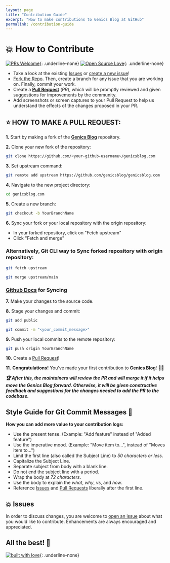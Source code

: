```yaml
---
layout: page
title: "Contribution Guide"
excerpt: "How to make contributions to Genics Blog at GitHub"
permalink: /contribution-guide
---
```


# 💥 How to Contribute

[![PRs Welcome](https://img.shields.io/badge/PRs-welcome-brightgreen.svg?style=flat-square)](https://github.com/genicsblog/genicsblog.com/pulls){: .underline-none}
[![Open Source Love](https://raw.githubusercontent.com/ellerbrock/open-source-badges/master/badges/open-source-v1/open-source.png)](https://github.com/genicsblog/genicsblog.com){: .underline-none}

- Take a look at the existing [Issues](https://github.com/genicsblog/genicsblog.com/issues) or [create a new issue](https://github.com/genicsblog/genicsblog.com/issues/new/choose)!
- [Fork the Repo](https://github.com/genicsblog/genicsblog.com/fork). Then, create a branch for any issue that you are working on. Finally, commit your work.
- Create a **[Pull Request](https://github.com/genicsblog/genicsblog.com/compare)** (_PR_), which will be promptly reviewed and given suggestions for improvements by the community.
- Add screenshots or screen captures to your Pull Request to help us understand the effects of the changes proposed in your PR.

## ⭐ HOW TO MAKE A PULL REQUEST:

**1.** Start by making a fork of the [**Genics Blog**](https://github.com/genicsblog/genicsblog.com) repository. 

**2.** Clone your new fork of the repository:

```bash
git clone https://github.com/<your-github-username>/genicsblog.com
```

**3.** Set upstream command:

```bash
git remote add upstream https://github.com/genicsblog/genicsblog.com
```

**4.** Navigate to the new project directory:

```bash
cd genicsblog.com
```

**5.** Create a new branch:

```bash
git checkout -b YourBranchName
```

**6.** Sync your fork or your local repository with the origin repository:

- In your forked repository, click on "Fetch upstream"
- Click "Fetch and merge"

### Alternatively, Git CLI way to Sync forked repository with origin repository:

```bash
git fetch upstream
```

```bash
git merge upstream/main
```

### [Github Docs](https://docs.github.com/en/github/collaborating-with-pull-requests/addressing-merge-conflicts/resolving-a-merge-conflict-on-github) for Syncing

**7.** Make your changes to the source code.

**8.** Stage your changes and commit:

```bash
git add public
```

```bash
git commit -m "<your_commit_message>"
```

**9.** Push your local commits to the remote repository:

```bash
git push origin YourBranchName
```

**10.** Create a [Pull Request](https://help.github.com/en/github/collaborating-with-issues-and-pull-requests/creating-a-pull-request)!

**11.** **Congratulations!** You've made your first contribution to [**Genics Blog**](https://github.com/genicsblog/genicsblog.com/graphs/contributors)! 🙌🏼

**_🏆 After this, the maintainers will review the PR and will merge it if it helps move the Genics Blog forward. Otherwise, it will be given constructive feedback and suggestions for the changes needed to add the PR to the codebase._**

## Style Guide for Git Commit Messages 📝

**How you can add more value to your contribution logs:**

- Use the present tense. (Example: "Add feature" instead of "Added feature")
- Use the imperative mood. (Example: "Move item to...", instead of "Moves item to...")
- Limit the first line (also called the Subject Line) to _50 characters or less_.
- Capitalize the Subject Line.
- Separate subject from body with a blank line.
- Do not end the subject line with a period.
- Wrap the body at _72 characters_.
- Use the body to explain the _what_, _why_, _vs_, and _how_.
- Reference [Issues](https://github.com/genicsblog/genicsblog.com/issues) and [Pull Requests](https://github.com/genicsblog/genicsblog.com/pulls) liberally after the first line.

## 💥 Issues

In order to discuss changes, you are welcome to [open an issue](https://github.com/genicsblog/genicsblog.com/issues/new/choose) about what you would like to contribute. Enhancements are always encouraged and appreciated.

## All the best! 🥇

[![built with love](https://forthebadge.com/images/badges/built-with-love.svg)](https://github.com/genicsblog/genicsblog.com){: .underline-none}